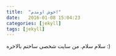 ```yaml
---
title:  "خوش اومدم!"
date:   2016-01-08 15:04:23
categories: [jekyll]
tags: [jekyll]
---
```

سلام سلام. من سایت شخصی ساختم بالاخره :)

